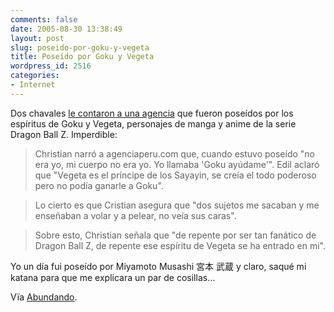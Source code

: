 ```yaml
---
comments: false
date: 2005-08-30 13:38:49
layout: post
slug: poseido-por-goku-y-vegeta
title: Poseído por Goku y Vegeta
wordpress_id: 2516
categories:
- Internet
---
```


Dos chavales [le contaron a una agencia](http://www.agenciaperu.com/reportes/2002/oct/goku.htm) que fueron poseídos por los espíritus de Goku y Vegeta, personajes de manga y anime de la serie Dragon Ball Z. Imperdible:





> Christian narró a agenciaperu.com que, cuando estuvo poseído "no era yo, mi cuerpo no era yo. Yo llamaba 'Goku ayúdame'". Edil aclaró que "Vegeta es el príncipe de los Sayayin, se creía el todo poderoso pero no podía ganarle a Goku".
> 
> 


> 
> Lo cierto es que Cristian asegura que "dos sujetos me sacaban y me enseñaban a volar y a pelear, no veía sus caras".
> 
> 


> 
> Sobre esto, Christian señala que "de repente por ser tan fanático de Dragon Ball Z, de repente ese espíritu de Vegeta se ha entrado en mi".





Yo un día fui poseído por Miyamoto Musashi 宮本 武蔵 y claro, saqué mi katana para que me explicara un par de cosillas...





Vïa [Abundando](http://abundando.blogspot.com/2005/08/la-historia-se-repite.html).

